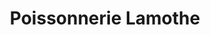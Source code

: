 ---
title: "Poissonnerie Lamothe"
url: /anglet/poissonnerie-lamothe-rue-paul-courbin/
shop: Fisch
---